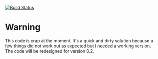 [![Build Status](https://travis-ci.org/neosam/tbd.svg?branch=0.2)](https://travis-ci.org/neosam/tbd)

# Warning

This code is crap at the moment.  It's a quick and dirty solution because a few
things did not work out as expected but I needed a working version.  The code will be
redesigned for version 0.2.

